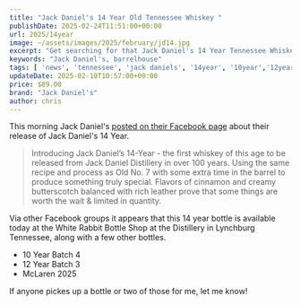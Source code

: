 ```yaml
---
title: "Jack Daniel's 14 Year Old Tennessee Whiskey "
publishDate: 2025-02-24T11:51:00+00:00
url: 2025/14year
image: ~/assets/images/2025/february/jd14.jpg
excerpt: "Get searching for that Jack Daniel's 14 Year Tennessee Whiskey!"
keywords: "Jack Daniel's, barrelhouse"
tags: [ 'news', 'tennessee', 'jack daniels', '14year', '10year','12year', 'mclaren' ]
updateDate: 2025-02-10T10:57:00+00:00
price: $89.00
brand: "Jack Daniel's"
author: chris
---
```

This morning Jack Daniel's [posted on their Facebook page](https://www.facebook.com/jackdaniels/posts/pfbid0d1ix5VNMtF87Hv1om4CLXv1woFfLa8Rh1rS6hBNHqjkfRfDHRSFTosUGPWbWFoKMl) about their release of Jack Daniel's 14 Year. 

> Introducing Jack Daniel’s 14-Year - the first whiskey of this age to be released from Jack Daniel Distillery in over 100 years. Using the same recipe and process as Old No. 7 with some extra time in the barrel to produce something truly special. Flavors of cinnamon and creamy butterscotch balanced with rich leather prove that some things are worth the wait & limited in quantity.

Via other Facebook groups it appears that this 14 year bottle is available today at the White Rabbit Bottle Shop at the Distillery in Lynchburg Tennessee, along with a few other bottles.

 - 10 Year Batch 4
 - 12 Year Batch 3
 - McLaren 2025

 If anyone pickes up a bottle or two of those for me, let me know!
